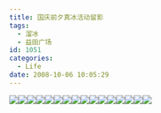 ```yaml
---
title: 国庆前夕真冰活动留影
tags:
  - 溜冰
  - 益田广场
id: 1051
categories:
  - Life
date: 2008-10-06 10:05:29
---
```


![](/images/2008/10/06_06_100529_10409.jpg)![](/images/2008/10/06_06_100529_0_10410.jpg)![](/images/2008/10/06_06_100529_1_10411.jpg)![](/images/2008/10/06_06_100529_2_10412.jpg)![](/images/2008/10/06_06_100529_3_10413.jpg)![](/images/2008/10/06_06_100529_4_10414.jpg)![](/images/2008/10/06_06_100529_5_10415.jpg)![](/images/2008/10/06_06_100529_6_10416.jpg)![](/images/2008/10/06_06_100529_7_10417.jpg)![](/images/2008/10/06_06_100529_8_10418.jpg)![](/images/2008/10/06_06_100529_9_10419.jpg)![](/images/2008/10/06_06_100529_10_10420.jpg)![](/images/2008/10/06_06_100529_11_10421.jpg)![](/images/2008/10/06_06_100529_12_10422.jpg)![](/images/2008/10/06_06_100529_13_10423.jpg)![](/images/2008/10/06_06_100930_10424.jpg)